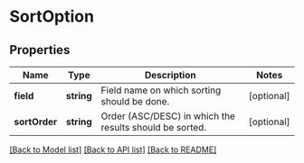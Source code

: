 # SortOption

## Properties
Name | Type | Description | Notes
------------ | ------------- | ------------- | -------------
**field** | **string** | Field name on which sorting should be done. | [optional] 
**sortOrder** | **string** | Order (ASC/DESC) in which the results should be sorted. | [optional] 

[[Back to Model list]](../README.md#documentation-for-models) [[Back to API list]](../README.md#documentation-for-api-endpoints) [[Back to README]](../README.md)


